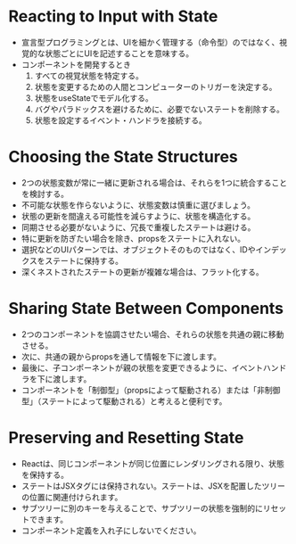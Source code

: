 # Reacting to Input with State
- 宣言型プログラミングとは、UIを細かく管理する（命令型）のではなく、視覚的な状態ごとにUIを記述することを意味する。
- コンポーネントを開発するとき
  1. すべての視覚状態を特定する。
  1. 状態を変更するための人間とコンピューターのトリガーを決定する。
  1. 状態をuseStateでモデル化する。
  1. バグやパラドックスを避けるために、必要でないステートを削除する。
  1. 状態を設定するイベント・ハンドラを接続する。
# Choosing the State Structures
- 2つの状態変数が常に一緒に更新される場合は、それらを1つに統合することを検討する。
- 不可能な状態を作らないように、状態変数は慎重に選びましょう。
- 状態の更新を間違える可能性を減らすように、状態を構造化する。
- 同期させる必要がないように、冗長で重複したステートは避ける。
- 特に更新を防ぎたい場合を除き、propsをステートに入れない。
- 選択などのUIパターンでは、オブジェクトそのものではなく、IDやインデックスをステートに保持する。
- 深くネストされたステートの更新が複雑な場合は、フラット化する。
# Sharing State Between Components
- 2つのコンポーネントを協調させたい場合、それらの状態を共通の親に移動させる。
- 次に、共通の親からpropsを通して情報を下に渡します。
- 最後に、子コンポーネントが親の状態を変更できるように、イベントハンドラを下に渡します。
- コンポーネントを「制御型」（propsによって駆動される）または「非制御型」（ステートによって駆動される）と考えると便利です。
# Preserving and Resetting State
- Reactは、同じコンポーネントが同じ位置にレンダリングされる限り、状態を保持する。
- ステートはJSXタグには保持されない。ステートは、JSXを配置したツリーの位置に関連付けられます。
- サブツリーに別のキーを与えることで、サブツリーの状態を強制的にリセットできます。
- コンポーネント定義を入れ子にしないでください。